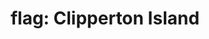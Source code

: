 ---
layout: smileys&emotion
title: "flag: Clipperton Island"
emoji: flag_clipperton_island
permalink: 🇨🇵.html
image: assets/img/3moji/flag_clipperton_island.png
---